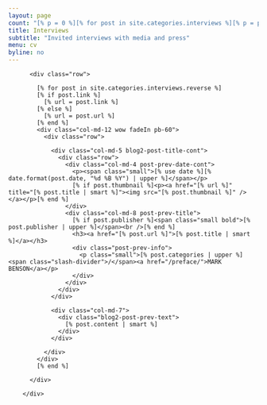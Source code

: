 ```yaml
---
layout: page
count: "[% p = 0 %][% for post in site.categories.interviews %][% p = p + 1 %][% end %][% p %]"
title: Interviews
subtitle: "Invited interviews with media and press"
menu: cv
byline: no 
---
```


<!-- START INTERVIEWS -->
<div class="page-section p-50-cont">
        <div class="container">

          <div class="row">

            [% for post in site.categories.interviews.reverse %]
            [% if post.link %]
              [% url = post.link %]
            [% else %]
              [% url = post.url %]
            [% end %]
            <div class="col-md-12 wow fadeIn pb-60">
              <div class="row">

                <div class="col-md-5 blog2-post-title-cont">
                  <div class="row">
                    <div class="col-md-4 post-prev-date-cont">
                      <p><span class="small">[% use date %][% date.format(post.date, "%d %B %Y") | upper %]</span></p>
                      [% if post.thumbnail %]<p><a href="[% url %]" title="[% post.title | smart %]"><img src="[% post.thumbnail %]" /></a></p>[% end %]
                    </div>
                    <div class="col-md-8 post-prev-title">
                      [% if post.publisher %]<span class="small bold">[% post.publisher | upper %]</span><br />[% end %]
                      <h3><a href="[% post.url %]">[% post.title | smart %]</a></h3>
                      <div class="post-prev-info">
                        <p class="small">[% post.categories | upper %]<span class="slash-divider">/</span><a href="/preface/">MARK BENSON</a></p>
                      </div>
                    </div>
                  </div>
                </div>

                <div class="col-md-7">
                  <div class="blog2-post-prev-text">
                    [% post.content | smart %]
                  </div>
                </div>

              </div>
            </div>
            [% end %]

          </div>

        </div>
</div>
<!-- END INTERVIEWS -->

